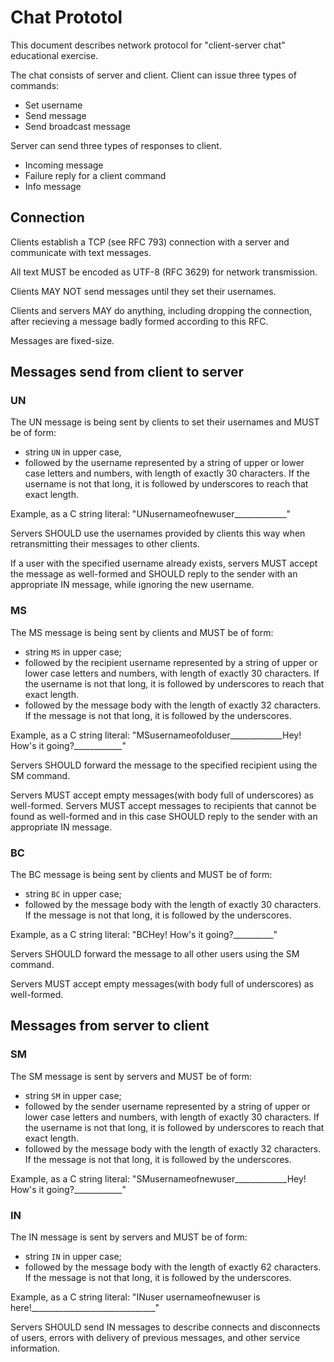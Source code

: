 # Chat Prototol

This document describes network protocol for "client-server chat" educational exercise.

The chat consists of server and client. Client can issue three types of commands:

* Set username
* Send message
* Send broadcast message

Server can send three types of responses to client.

* Incoming message
* Failure reply for a client command
* Info message

## Connection

Clients establish a TCP (see RFC 793) connection with a server and communicate with text messages.

All text MUST be encoded as UTF-8 (RFC 3629) for network transmission.

Clients MAY NOT send messages until they set their usernames.

Clients and servers MAY do anything, including dropping the connection, after recieving a message badly formed according to this RFC.

Messages are fixed-size.

## Messages send from client to server

### UN

The UN message is being sent by clients to set their usernames and MUST be of form:

* string `UN` in upper case,
* followed by the username represented by a string of upper or lower case letters and numbers, with length of exactly 30 characters. If the username is not that long, it is followed by underscores to reach that exact length.

Example, as a C string literal: "UNusernameofnewuser_____________"

Servers SHOULD use the usernames provided by clients this way when retransmitting their messages to other clients.

If a user with the specified username already exists, servers MUST accept the message as well-formed and SHOULD reply to the sender with an appropriate IN message, while ignoring the new username.

### MS

The MS message is being sent by clients and MUST be of form:

* string `MS` in upper case;
* followed by the recipient username represented by a string of upper or lower case letters and numbers, with length of exactly 30 characters. If the username is not that long, it is followed by underscores to reach that exact length.
* followed by the message body with the length of exactly 32 characters. If the message is not that long, it is followed by the underscores.

Example, as a C string literal: "MSusernameofolduser_____________Hey! How's it going?____________"

Servers SHOULD forward the message to the specified recipient using the SM command.

Servers MUST accept empty messages(with body full of underscores) as well-formed.
Servers MUST accept messages to recipients that cannot be found as well-formed and in this case SHOULD reply to the sender with an appropriate IN message.

### BC

The BC message is being sent by clients and MUST be of form:

* string `BC` in upper case;
* followed by the message body with the length of exactly 30 characters. If the message is not that long, it is followed by the underscores.

Example, as a C string literal: "BCHey! How's it going?__________"

Servers SHOULD forward the message to all other users using the SM command.

Servers MUST accept empty messages(with body full of underscores) as well-formed.

## Messages from server to client

### SM

The SM message is sent by servers and MUST be of form:

* string `SM` in upper case;
* followed by the sender username represented by a string of upper or lower case letters and numbers, with length of exactly 30 characters. If the username is not that long, it is followed by underscores to reach that exact length.
* followed by the message body with the length of exactly 32 characters. If the message is not that long, it is followed by the underscores.

Example, as a C string literal: "SMusernameofnewuser_____________Hey! How's it going?____________"

### IN

The IN message is sent by servers and MUST be of form:

* string `IN` in upper case;
* followed by the message body with the length of exactly 62 characters. If the message is not that long, it is followed by the underscores.

Example, as a C string literal: "INuser usernameofnewuser is here!_______________________________"

Servers SHOULD send IN messages to describe connects and disconnects of users, errors with delivery of previous messages, and other service information.
